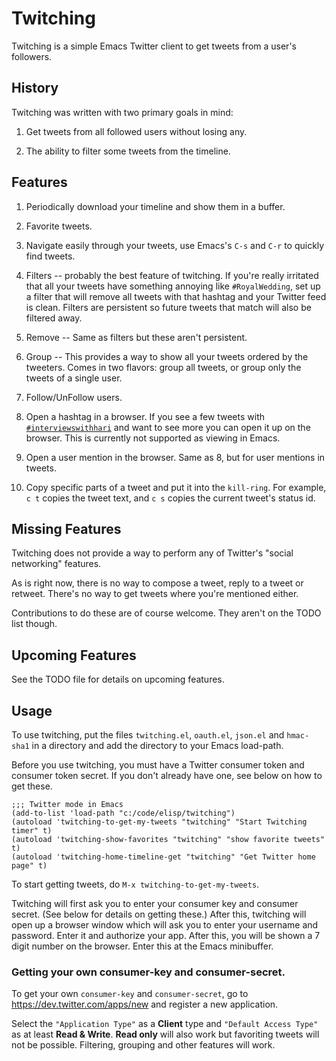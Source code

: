 Twitching
=========

Twitching is a simple Emacs Twitter client to get tweets
from a user's followers.

History
-------

Twitching was written with two primary goals in mind:

1. Get tweets from all followed users without losing any.

2. The ability to filter some tweets from the timeline.

Features
--------

1. Periodically download your timeline and show them in a
buffer.

2. Favorite tweets.

3. Navigate easily through your tweets, use Emacs's `C-s`
and `C-r` to quickly find tweets.

4. Filters -- probably the best feature of twitching.  If
you're really irritated that all your tweets have something
annoying like `#RoyalWedding`, set up a filter that will
remove all tweets with that hashtag and your Twitter feed is
clean.  Filters are persistent so future tweets that match
will also be filtered away.

5. Remove -- Same as filters but these aren't persistent.

6. Group -- This provides a way to show all your tweets
ordered by the tweeters.  Comes in two flavors: group all
tweets, or group only the tweets of a single user.

7. Follow/UnFollow users.

8. Open a hashtag in a browser.  If you see a few tweets
with [`#interviewswithhari`][interviewswithhari] and want to
see more you can open it up on the browser.  This is
currently not supported as viewing in Emacs.

9. Open a user mention in the browser.  Same as 8, but for
user mentions in tweets.

10. Copy specific parts of a tweet and put it into the
`kill-ring`.  For example, `c t` copies the tweet text, and
`c s` copies the current tweet's status id.

Missing Features
----------------

Twitching does not provide a way to perform any of Twitter's
"social networking" features.

As is right now, there is no way to compose a tweet, reply
to a tweet or retweet.  There's no way to get tweets where
you're mentioned either.

Contributions to do these are of course welcome.  They
aren't on the TODO list though.

Upcoming Features
-----------------

See the TODO file for details on upcoming features.

Usage
-----

To use twitching, put the files `twitching.el`, `oauth.el`,
`json.el` and `hmac-sha1` in a directory and add the
directory to your Emacs load-path.

Before you use twitching, you must have a Twitter consumer
token and consumer token secret.  If you don't already have
one, see below on how to get these.

    ;;; Twitter mode in Emacs
    (add-to-list 'load-path "c:/code/elisp/twitching")
    (autoload 'twitching-to-get-my-tweets "twitching" "Start Twitching timer" t)
    (autoload 'twitching-show-favorites "twitching" "show favorite tweets" t)
    (autoload 'twitching-home-timeline-get "twitching" "Get Twitter home page" t)

To start getting tweets, do `M-x twitching-to-get-my-tweets`.

Twitching will first ask you to enter your consumer key and
consumer secret.  (See below for details on getting these.)
After this, twitching will open up a browser window which
will ask you to enter your username and password.  Enter it
and authorize your app.  After this, you will be shown a 7
digit number on the browser.  Enter this at the Emacs
minibuffer.

### Getting your own consumer-key and consumer-secret.

To get your own `consumer-key` and `consumer-secret`, go to
<https://dev.twitter.com/apps/new> and register a new
application.

Select the `"Application Type"` as a **Client** type and
`"Default Access Type"` as at least **Read & Write**.
**Read only** will also work but favoriting tweets will not
be possible.  Filtering, grouping and other features will
work.

[interviewswithhari]: http://twitter.com/#!/search/%23interviewswithhari "Tweets on Johann Hari's interviewing style"
